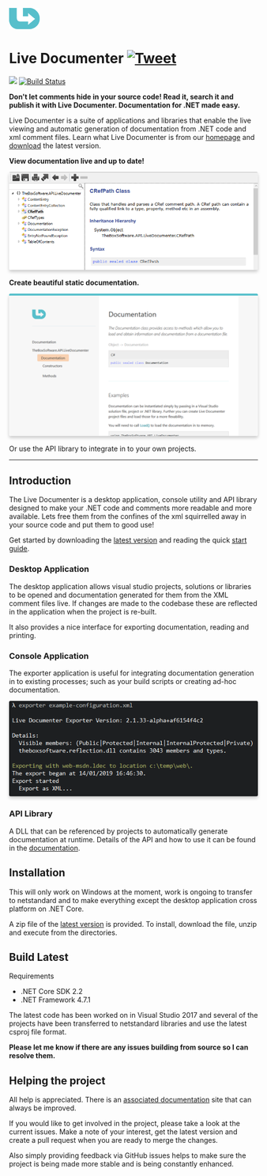 ![Live Documenter](/readme/images/logo.png)

# Live Documenter [![Tweet](https://img.shields.io/twitter/url/http/shields.io.svg?style=social)](https://twitter.com/intent/tweet?text=Check%20out%20Live%20Documenter%20on%20GitHub.%20.NET%20documentation%20generator&url=https://github.com/barry-jones/live-documenter&hashtags=.net,xml_comments,documentation,generator,developers,livedocumenter)

[![](https://img.shields.io/github/release/barry-jones/live-documenter.svg)](https://github.com/barry-jones/live-documenter/releases)
[![Build Status](https://dev.azure.com/barryjones78/livedocumenter/_apis/build/status/barry-jones.live-documenter?branchName=master)](https://dev.azure.com/barryjones78/livedocumenter/_build/latest?definitionId=1?branchName=master)

__Don't let comments hide in your source code! Read it, search it and publish it with Live Documenter. Documentation for .NET made easy.__

Live Documenter is a suite of applications and libraries that enable the live viewing and automatic generation of documentation from .NET code and xml comment files. Learn what Live Documenter is from our [homepage](https://livedocumenter.barryjones.me.uk/docs) and [download](https://github.com/barry-jones/live-documenter/releases) the latest version.

__View documentation live and up to date!__

<img src="readme/images/ld_view_live.png" style="border-radius: 3px;  box-shadow: 0 4px 6px 0 hsla(0, 0%, 0%, 0.2);" />

__Create beautiful static documentation.__

<img src="readme/images/web_refresh.png" style="border-radius: 3px;  box-shadow: 0 4px 6px 0 hsla(0, 0%, 0%, 0.2);" />

Or use the API library to integrate in to your own projects.

***

## Introduction

The Live Documenter is a desktop application, console utility and API library designed to make your .NET code and comments more readable and more available. Lets free them from the confines of the xml squirrelled away in your source code and put them to good use!

Get started by downloading the [latest version](https://github.com/barry-jones/live-documenter/releases) and reading the quick [start guide](https://livedocumenter.barryjones.me.uk/docs).

### Desktop Application
The desktop application allows visual studio projects, solutions or libraries to be opened and documentation generated for them from the XML comment files live. If changes are made to the codebase these are reflected in the application when the project is re-built.

It also provides a nice interface for exporting documentation, reading and printing.

### Console Application
The exporter application is useful for integrating documentation generation in to existing processes; such as your build scripts or creating ad-hoc documentation.

<img src="readme/images/ld_console_preview.png" style="border-radius: 3px;  box-shadow: 0 4px 6px 0 hsla(0, 0%, 0%, 0.2);" />

### API Library
A DLL that can be referenced by projects to automatically generate documentation at runtime. Details of the API and how to use it can be found in the [documentation][1].

## Installation
This will only work on Windows at the moment, work is ongoing to transfer to netstandard 
and to make everything except the desktop application cross platform on .NET Core.

A zip file of the [latest version](https://github.com/barry-jones/live-documenter/releases) is provided. 
To install, download the file, unzip and execute from the directories.

## Build Latest

Requirements
-  .NET Core SDK 2.2
-  .NET Framework 4.7.1

The latest code has been worked on in Visual Studio 2017 and several of the projects have been transferred to netstandard libraries and use the latest csproj file format.

__Please let me know if there are any issues building from source so I can resolve them.__

## Helping the project
All help is appreciated. There is an [associated documentation](https://github.com/barry-jones/livedocumenter-site) site that can always be improved.

If you would like to get involved in the project, please take a look at the current issues. Make a note of your interest, get the latest version and create a pull request when you are ready to merge the changes.

Also simply providing feedback via GitHub issues helps to make sure the project is being made more stable and is being constantly enhanced.

[1]: https://livedocumenter.barryjones.me.uk/docs/api/index.html
